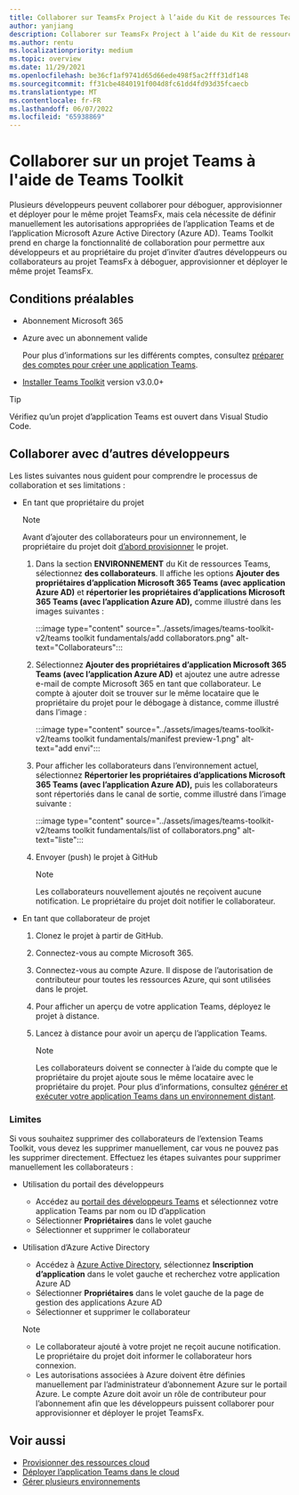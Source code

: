 ```yaml
---
title: Collaborer sur TeamsFx Project à l’aide du Kit de ressources Teams
author: yanjiang
description: Collaborer sur TeamsFx Project à l’aide du Kit de ressources Teams
ms.author: rentu
ms.localizationpriority: medium
ms.topic: overview
ms.date: 11/29/2021
ms.openlocfilehash: be36cf1af9741d65d66ede498f5ac2fff31df148
ms.sourcegitcommit: ff31cbe4840191f004d8fc61dd4fd93d35fcaecb
ms.translationtype: MT
ms.contentlocale: fr-FR
ms.lasthandoff: 06/07/2022
ms.locfileid: "65938869"
---
```

# <a name="collaborate-on-teams-project-using-teams-toolkit"></a>Collaborer sur un projet Teams à l'aide de Teams Toolkit

Plusieurs développeurs peuvent collaborer pour déboguer, approvisionner et déployer pour le même projet TeamsFx, mais cela nécessite de définir manuellement les autorisations appropriées de l’application Teams et de l’application Microsoft Azure Active Directory (Azure AD). Teams Toolkit prend en charge la fonctionnalité de collaboration pour permettre aux développeurs et au propriétaire du projet d’inviter d’autres développeurs ou collaborateurs au projet TeamsFx à déboguer, approvisionner et déployer le même projet TeamsFx.

## <a name="prerequisites"></a>Conditions préalables

* Abonnement Microsoft 365
* Azure avec un abonnement valide
  
  Pour plus d’informations sur les différents comptes, consultez [préparer des comptes pour créer une application Teams](accounts.md).

* [Installer Teams Toolkit](https://marketplace.visualstudio.com/items?itemName=TeamsDevApp.ms-teams-vscode-extension) version v3.0.0+

> [!TIP]
> Vérifiez qu’un projet d’application Teams est ouvert dans Visual Studio Code.

## <a name="collaborate-with-other-developers"></a>Collaborer avec d’autres développeurs

Les listes suivantes nous guident pour comprendre le processus de collaboration et ses limitations :

* En tant que propriétaire du projet

  > [!NOTE]
  > Avant d’ajouter des collaborateurs pour un environnement, le propriétaire du projet doit [d’abord provisionner](provision.md) le projet.

  1. Dans la section **ENVIRONNEMENT** du Kit de ressources Teams, sélectionnez **des collaborateurs**. Il affiche les options **Ajouter des propriétaires d’application Microsoft 365 Teams (avec application Azure AD)** et **répertorier les propriétaires d’applications Microsoft 365 Teams (avec l’application Azure AD),** comme illustré dans les images suivantes :

     :::image type="content" source="../assets/images/teams-toolkit-v2/teams toolkit fundamentals/add collaborators.png" alt-text="Collaborateurs":::

  2. Sélectionnez **Ajouter des propriétaires d’application Microsoft 365 Teams (avec l’application Azure AD)** et ajoutez une autre adresse e-mail de compte Microsoft 365 en tant que collaborateur. Le compte à ajouter doit se trouver sur le même locataire que le propriétaire du projet pour le débogage à distance, comme illustré dans l’image :

     :::image type="content" source="../assets/images/teams-toolkit-v2/teams toolkit fundamentals/manifest preview-1.png" alt-text="add envi":::

  3. Pour afficher les collaborateurs dans l’environnement actuel, sélectionnez **Répertorier les propriétaires d’applications Microsoft 365 Teams (avec l’application Azure AD),** puis les collaborateurs sont répertoriés dans le canal de sortie, comme illustré dans l’image suivante :

     :::image type="content" source="../assets/images/teams-toolkit-v2/teams toolkit fundamentals/list of collaborators.png" alt-text="liste":::

  4. Envoyer (push) le projet à GitHub

     > [!NOTE]
     > Les collaborateurs nouvellement ajoutés ne reçoivent aucune notification. Le propriétaire du projet doit notifier le collaborateur.

* En tant que collaborateur de projet

  1. Clonez le projet à partir de GitHub.
  2. Connectez-vous au compte Microsoft 365.
  3. Connectez-vous au compte Azure. Il dispose de l’autorisation de contributeur pour toutes les ressources Azure, qui sont utilisées dans le projet.
  4. Pour afficher un aperçu de votre application Teams, déployez le projet à distance.
  5. Lancez à distance pour avoir un aperçu de l’application Teams.

     > [!NOTE]
     > Les collaborateurs doivent se connecter à l’aide du compte que le propriétaire du projet ajoute sous le même locataire avec le propriétaire du projet. Pour plus d’informations, consultez [générer et exécuter votre application Teams dans un environnement distant](/microsoftteams/platform/sbs-gs-javascript?tabs=vscode%2Cvsc%2Cviscode%2Cvcode&tutorial-step=3&branch).

### <a name="limitations"></a>Limites

Si vous souhaitez supprimer des collaborateurs de l’extension Teams Toolkit, vous devez les supprimer manuellement, car vous ne pouvez pas les supprimer directement. Effectuez les étapes suivantes pour supprimer manuellement les collaborateurs :

* Utilisation du portail des développeurs

  * Accédez au [portail des développeurs Teams](https://dev.teams.microsoft.com/home) et sélectionnez votre application Teams par nom ou ID d’application
  * Sélectionner **Propriétaires** dans le volet gauche
  * Sélectionner et supprimer le collaborateur

* Utilisation d’Azure Active Directory

  * Accédez à [Azure Active Directory](https://ms.portal.azure.com/#blade/Microsoft_AAD_IAM/ActiveDirectoryMenuBlade/RegisteredApps), sélectionnez **Inscription d’application** dans le volet gauche et recherchez votre application Azure AD
  * Sélectionner **Propriétaires** dans le volet gauche de la page de gestion des applications Azure AD
  * Sélectionner et supprimer le collaborateur

   > [!NOTE]
   >
   > * Le collaborateur ajouté à votre projet ne reçoit aucune notification. Le propriétaire du projet doit informer le collaborateur hors connexion.
   > * Les autorisations associées à Azure doivent être définies manuellement par l’administrateur d’abonnement Azure sur le portail Azure. Le compte Azure doit avoir un rôle de contributeur pour l’abonnement afin que les développeurs puissent collaborer pour approvisionner et déployer le projet TeamsFx.

## <a name="see-also"></a>Voir aussi

* [Provisionner des ressources cloud](provision.md)
* [Déployer l’application Teams dans le cloud](deploy.md)
* [Gérer plusieurs environnements](TeamsFx-multi-env.md)
